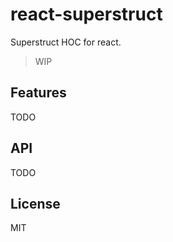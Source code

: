 # react-superstruct
Superstruct HOC for react.

> WIP

## Features
TODO

## API
TODO

## License
MIT
